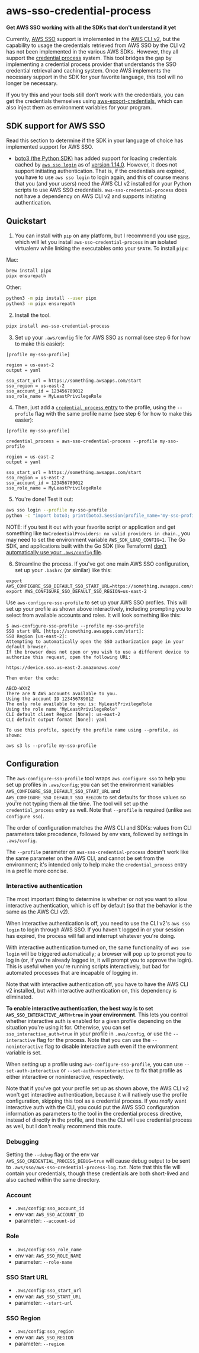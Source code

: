 # aws-sso-credential-process
**Get AWS SSO working with all the SDKs that don't understand it yet**

Currently, [AWS SSO](https://aws.amazon.com/single-sign-on/) support is implemented in the [AWS CLI v2](https://aws.amazon.com/blogs/developer/aws-cli-v2-is-now-generally-available/), but the capability to usage the credentials retrieved from AWS SSO by the CLI v2 has not been implemented in the various AWS SDKs. However, they all support the [credential process](https://docs.aws.amazon.com/cli/latest/userguide/cli-configure-sourcing-external.html) system. This tool bridges the gap by implementing a credential process provider that understands the SSO credential retrieval and caching system. Once AWS implements the necessary support in the SDK for your favorite language, this tool will no longer be necessary.

If you try this and your tools still don't work with the credentials, you can get the credentials themselves using [aws-export-credentials](https://github.com/benkehoe/aws-export-credentials), which can also inject them as environment variables for your program.

## SDK support for AWS SSO

Read this section to determine if the SDK in your language of choice has implemented support for AWS SSO.

* [boto3 (the Python SDK)](boto3.amazonaws.com/v1/documentation/api/latest/index.html) has added support for loading credentials cached by [`aws sso login`](https://awscli.amazonaws.com/v2/documentation/api/latest/reference/sso/login.html) as of [version 1.14.0](https://github.com/boto/boto3/blob/develop/CHANGELOG.rst#1140). However, it does not support initiating authentication. That is, if the credentials are expired, you have to use `aws sso login` to login again, and this of course means that you (and your users) need the AWS CLI v2 installed for your Python scripts to use AWS SSO credentials. `aws-sso-credential-process` does not have a dependency on AWS CLI v2 and supports initiating authentication.

## Quickstart

1. You can install with `pip` on any platform, but I recommend you use [`pipx`](https://pipxproject.github.io/pipx/), which will let you install `aws-sso-credential-process` in an isolated virtualenv while linking the executables onto your `$PATH`. To install `pipx`:

Mac:
```bash
brew install pipx
pipx ensurepath
```

Other:
```bash
python3 -m pip install --user pipx
python3 -m pipx ensurepath
```

2. Install the tool.
```bash
pipx install aws-sso-credential-process
```

3. Set up your `.aws/config` file for AWS SSO as normal (see step 6 for how to make this easier):

```
[profile my-sso-profile]

region = us-east-2
output = yaml

sso_start_url = https://something.awsapps.com/start
sso_region = us-east-2
sso_account_id = 123456789012
sso_role_name = MyLeastPrivilegeRole
```

4. Then, just add a [`credential_process` entry](https://docs.aws.amazon.com/cli/latest/userguide/cli-configure-sourcing-external.html) to the profile, using the `--profile` flag with the same profile name (see step 6 for how to make this easier):

```
[profile my-sso-profile]

credential_process = aws-sso-credential-process --profile my-sso-profile

region = us-east-2
output = yaml

sso_start_url = https://something.awsapps.com/start
sso_region = us-east-2
sso_account_id = 123456789012
sso_role_name = MyLeastPrivilegeRole

```

5. You're done! Test it out:
```bash
aws sso login --profile my-sso-profile
python -c "import boto3; print(boto3.Session(profile_name='my-sso-profile').client('sts').get_caller_identity())"
```

NOTE: if you test it out with your favorite script or application and get something like `NoCredentialProviders: no valid providers in chain.`, you may need to set the environment variable `AWS_SDK_LOAD_CONFIG=1`. The Go SDK, and applications built with the Go SDK (like Terraform) [don't automatically use your `.aws/config` file](https://docs.aws.amazon.com/sdk-for-go/v1/developer-guide/configuring-sdk.html).


6. Streamline the process. If you've got one main AWS SSO configuration, set up your `.bashrc` (or similar) like this:
```
export AWS_CONFIGURE_SSO_DEFAULT_SSO_START_URL=https://something.awsapps.com/start
export AWS_CONFIGURE_SSO_DEFAULT_SSO_REGION=us-east-2
```

Use `aws-configure-sso-profile` to set up your AWS SSO profiles. This will set up your profile as shown above interactively, including prompting you to select from available accounts and roles. It will look something like this:
```
$ aws-configure-sso-profile --profile my-sso-profile
SSO start URL [https://something.awsapps.com/start]:
SSO Region [us-east-2]:
Attempting to automatically open the SSO authorization page in your default browser.
If the browser does not open or you wish to use a different device to authorize this request, open the following URL:

https://device.sso.us-east-2.amazonaws.com/

Then enter the code:

ABCD-WXYZ
There are N AWS accounts available to you.
Using the account ID 123456789012
The only role available to you is: MyLeastPrivilegeRole
Using the role name "MyLeastPrivilegeRole"
CLI default client Region [None]: us-east-2
CLI default output format [None]: yaml

To use this profile, specify the profile name using --profile, as shown:

aws s3 ls --profile my-sso-profile
```

## Configuration

The `aws-configure-sso-profile` tool wraps `aws configure sso` to help you set up profiles in `.aws/config`; you can set the environment variables `AWS_CONFIGURE_SSO_DEFAULT_SSO_START_URL` and `AWS_CONFIGURE_SSO_DEFAULT_SSO_REGION` to set defaults for those values so you're not typing them all the time. The tool will set up the `credential_process` entry as well. Note that `--profile` is required (unlike `aws configure sso`).

The order of configuration matches the AWS CLI and SDKs: values from CLI parameters take precedence, followed by env vars, followed by settings in `.aws/config`.

The `--profile` parameter on `aws-sso-credential-process` doesn't work like the same parameter on the AWS CLI, and cannot be set from the environment; it's intended only to help make the `credential_process` entry in a profile more concise.

### Interactive authentication

The most important thing to determine is whether or not you want to allow interactive authentication, which is off by default (so that the behavior is the same as the AWS CLI v2).

When interactive authentication is off, you need to use the CLI v2's `aws sso login` to login through AWS SSO. If you haven't logged in or your session has expired, the process will fail and interrupt whatever you're doing.

With interactive authentication turned on, the same functionality of `aws sso login` will be triggered automatically; a browser will pop up to prompt you to log in (or, if you're already logged in, it will prompt you to approve the login). This is useful when you're running scripts interactively, but bad for automated processes that are incapable of logging in.

Note that with interactive authentication off, you have to have the AWS CLI v2 installed, but with interactive authentication on, this dependency is eliminated.

**To enable interactive authentication, the best way is to set `AWS_SSO_INTERACTIVE_AUTH=true` in your environment.** This lets you control whether interactive auth is enabled for a given profile depending on the situation you're using it for. Otherwise, you can set `sso_interactive_auth=true` in your profile in `.aws/config`, or use the `--interactive` flag for the process. Note that you can use the `--noninteractive` flag to disable interactive auth even if the environment variable is set.

When setting up a profile using `aws-configure-sso-profile`, you can use `--set-auth-interactive` or `--set-auth-noninteractive` to fix that profile as either interactive or noninteractive, respectively.

Note that if you've got your profile set up as shown above, the AWS CLI v2 won't get interactive authentication, because it will natively use the profile configuration, skipping this tool as a credential process. If you *really* want interactive auth with the CLI, you could put the AWS SSO configuration information as parameters to the tool in the credential process directive, instead of directly in the profile, and then the CLI will use credential process as well, but I don't really recommend this route.

### Debugging
Setting the `--debug` flag or the env var `AWS_SSO_CREDENTIAL_PROCESS_DEBUG=true` will cause debug output to be sent to `.aws/sso/aws-sso-credential-process-log.txt`. Note that this file will contain your credentials, though these credentials are both short-lived and also cached within the same directory.

### Account

* `.aws/config`: `sso_account_id`
* env var: `AWS_SSO_ACCOUNT_ID`
* parameter: `--account-id`

### Role

* `.aws/config`: `sso_role_name`
* env var: `AWS_SSO_ROLE_NAME`
* parameter: `--role-name`

### SSO Start URL

* `.aws/config`: `sso_start_url`
* env var: `AWS_SSO_START_URL`
* parameter: `--start-url`

### SSO Region

* `.aws/config`: `sso_region`
* env var: `AWS_SSO_REGION`
* parameter: `--region`

